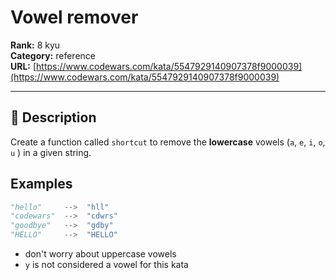 # Vowel remover

**Rank:** 8 kyu  
**Category:** reference  
**URL:** [https://www.codewars.com/kata/5547929140907378f9000039](https://www.codewars.com/kata/5547929140907378f9000039)

---

## 📝 Description

Create a function called `shortcut` to remove the **lowercase** vowels (`a`, `e`, `i`, `o`, `u` ) in a given string.

## Examples

```python
"hello"     -->  "hll"
"codewars"  -->  "cdwrs"
"goodbye"   -->  "gdby"
"HELLO"     -->  "HELLO"
```

* don't worry about uppercase vowels
* `y` is not considered a vowel for this kata
